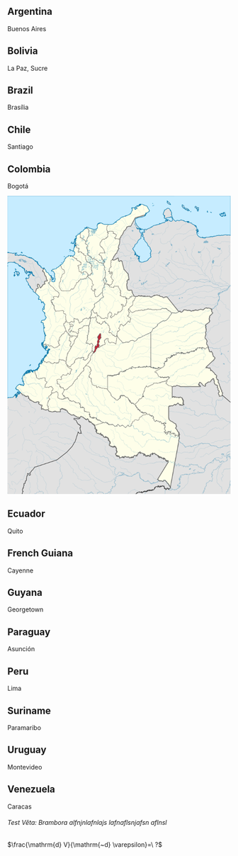 ## Argentina

Buenos Aires

## Bolivia

La Paz, Sucre

## Brazil

Brasília

## Chile

Santiago

## Colombia

Bogotá

![Bogota location](../../img/bogota.png "Bogota")

## Ecuador

Quito

## French Guiana

Cayenne

## Guyana

Georgetown

## Paraguay

Asunción

## Peru

Lima

## Suriname

Paramaribo

## Uruguay

Montevideo

## Venezuela

Caracas

###### Test Věta: Brambora alfnjnlafnlajs lafnaflsnjafsn aflnsl

$\frac{\mathrm{d} V}{\mathrm{~d} \varepsilon}=\ ?$

<!-- md2apkg tags tagA tagB tagC tagD -->
